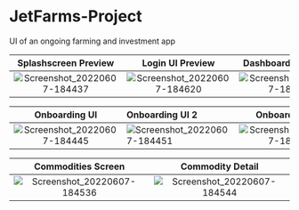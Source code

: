 # JetFarms-Project
UI of an ongoing farming and investment app
    
Splashscreen Preview             |  Login UI Preview               |  Dashboard UI Preview
:-------------------------------:|:-------------------------------:|:-----------------------------------:
![Screenshot_20220607-184437](https://user-images.githubusercontent.com/52779676/174094169-577c9d92-1b9c-4eb6-a61e-bdfffd7f6a44.png)|  ![Screenshot_20220607-184620](https://user-images.githubusercontent.com/52779676/174095602-ce61ea57-8f82-49d9-af22-a1e1629ff942.png)| ![Screenshot_20220607-184715](https://user-images.githubusercontent.com/52779676/174095641-07cf2e2f-10fb-4048-80c2-93541ae497cf.png)
    



Onboarding UI              |  Onboarding UI 2         |  Onboarding UI 3
:-------------------------:|:-------------------------|:-------------------------:
![Screenshot_20220607-184445](https://user-images.githubusercontent.com/52779676/174094889-f0759136-89ed-468e-b77a-f83ead1453c8.png)  |  ![Screenshot_20220607-184451](https://user-images.githubusercontent.com/52779676/174094972-7dd53fad-77de-43b3-9f33-a88e2eded63a.png)   |  ![Screenshot_20220607-184504](https://user-images.githubusercontent.com/52779676/174095114-99d6896a-68f2-47bf-a81d-f460b9644287.png)



Commodities Screen        |  Commodity Detail  
:------------------------:|:-------------------------:
![Screenshot_20220607-184536](https://user-images.githubusercontent.com/52779676/174095504-63568d52-36da-435a-a511-d0821309556f.png)  |  ![Screenshot_20220607-184544](https://user-images.githubusercontent.com/52779676/174095559-23660b1f-1fda-4fdf-b3b8-2642f3fa6c06.png)
